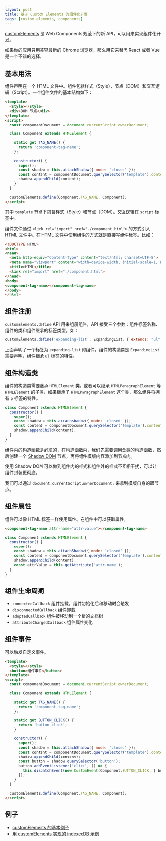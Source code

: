 ```yaml
---
layout: post
title: 基于 Custom Elements 的组件化开发
tags: [custom elements, components]
---
```


[customElements](https://developer.mozilla.org/en-US/docs/Web/Web_Components/Using_custom_elements) 是 Web Components 规范下的新 API，可以用来实现组件化开发。

如果你的应用只用兼容最新的 Chrome 浏览器，那么用它来替代 React 或者 Vue 是一个不错的选择。

## 基本用法

组件声明在一个 HTML 文件中。组件包括样式（Style），节点（DOM）和交互逻辑（Script）。一个组件文件的基本结构如下：

```html
<template>
  <style></style>
  <div>DOM 节点</div>
</template>
<script>
  const componentDocument = document.currentScript.ownerDocument;

  class Component extends HTMLElement {

    static get TAG_NAME() {
      return 'component-tag-name';
    };

    constructor() {
      super();
      const shadow = this.attachShadow({ mode: 'closed' });
      const content = componentDocument.querySelector('template').content.cloneNode(true);
      shadow.appendChild(content);
    }
  }

  customElements.define(Component.TAG_NAME, Component);
</script>
```

其中 `template` 节点下包含样式（Style）和节点（DOM）。交互逻辑在 `script` 标签中。

组件文件通过 `<link rel="import" href="./component.html">` 的方式引入 HTML 文件中。在 HTML 文件中使用组件的方式就是直接写组件标签。比如：

```html
<!DOCTYPE HTML>
<html>
<head>
  <meta http-equiv="Content-Type" content="text/html; charset=UTF-8">
  <meta name="viewport" content="width=device-width, initial-scale=1, maximum-scale=1, user-scalable=0">
  <title>HTML</title>
  <link rel="import" href="./component.html">
</head>
<body>
<component-tag-name></component-tag-name>
</body>
</html>
```

## 组件注册

`customElements.define` API 用来组册组件，API 接受三个参数：组件标签名称、组件的类和组件继承的标签类型。如：

```js
customElements.define('expanding-list', ExpandingList, { extends: "ul" });
```

上面声明了一个标签为 `expanding-list` 的组件，组件的构造类是 `ExpandingList` 需要声明，组件继承 `ul` 标签的特性。

## 组件构造类

组件的构造类需要继承 `HTMLElement` 类，或者可以继承 `HTMLParagraphElement` 等 `HTMLElement` 的子类，如果继承了 `HTMLParagraphElement` 这个类，那么组件将拥有 `p` 标签的特性。

```js
class Component extends HTMLElement {
  constructor() {
    super();
    const shadow = this.attachShadow({ mode: 'closed' });
    const content = componentDocument.querySelector('template').content.cloneNode(true);
    shadow.appendChild(content);
  }
}
```

组件内的构造函数是必须的，在构造函数内，我们先需要调用父类的构造函数，然后创建一个 [Shadow DOM](https://developer.mozilla.org/en-US/docs/Web/Web_Components/Using_shadow_DOM) 节点，再将组件模版内容添加到节点内。

使用 Shadow DOM 可以做到组件内的样式和组件外的样式不互相干扰，可以让组件封装更彻底。

我们可以通过 `document.currentScript.ownerDocument;` 来拿到模版自身的跟节点。

## 组件属性

组件可以像 HTML 标签一样使用属性。在组件中可以获取属性。

```html
<component-tag-name attr-name="attr-value"></component-tag-name>
```

```js
class Component extends HTMLElement {
  constructor() {
    super();
    const shadow = this.attachShadow({ mode: 'closed' });
    const content = componentDocument.querySelector('template').content.cloneNode(true);
    shadow.appendChild(content);
    const attrValue = this.getAttribute('attr-name');
  }
}
```

## 组件生命周期

- `connectedCallback` 组件挂载，组件初始化后和移动时会触发
- `disconnectedCallback` 组件卸载
- `adoptedCallback` 组件被移动到一个新的文档树
- `attributeChangedCallback` 组件属性变化

## 组件事件

可以触发自定义事件。

```html
<template>
  <style></style>
  <button>组件事件</button>
</template>
<script>
  const componentDocument = document.currentScript.ownerDocument;

  class Component extends HTMLElement {

    static get TAG_NAME() {
      return 'component-tag-name';
    };

    static get BUTTON_CLICK() {
      return 'button-click';
    }

    constructor() {
      super();
      const shadow = this.attachShadow({ mode: 'closed' });
      const content = componentDocument.querySelector('template').content.cloneNode(true);
      shadow.appendChild(content);
      const button = shadow.querySelector('button');
      button.addEventListener('click', () => {
        this.dispatchEvent(new CustomEvent(Component.BUTTON_CLICK, { button }));
      });
    }
  }

  customElements.define(Component.TAG_NAME, Component);
</script>
```


## 例子

- [customElements 的基本例子](https://github.com/vivaxy/samples/tree/master/native-api/custom-elements)
- [用 customElements 实现的 indexedDB 示例](https://github.com/vivaxy/samples/tree/master/native-api/custom-elements)
